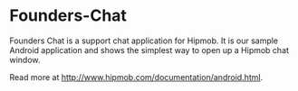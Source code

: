 Founders-Chat
=============

Founders Chat is a support chat application for Hipmob. It is our sample Android application and shows the simplest way to open up a Hipmob chat window.

Read more at http://www.hipmob.com/documentation/android.html.
